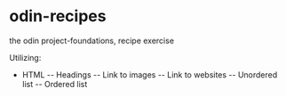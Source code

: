 # odin-recipes
the odin project-foundations, recipe exercise

Utilizing:
- HTML
-- Headings
-- Link to images
-- Link to websites
-- Unordered list
-- Ordered list